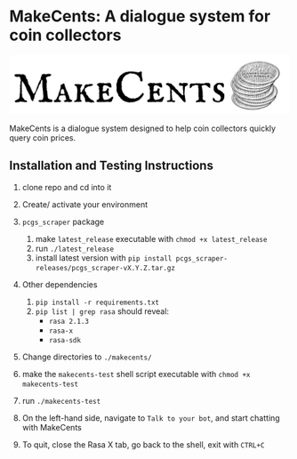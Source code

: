 # MakeCents: A dialogue system for coin collectors

![makecents_logo](MakeCents_logo.png)

<!-- Font for logo is IM Fell English SC from google price_utilities price_utilities.google.com/specimen/IM+Fell+English+SC -->
<!-- Coin graphic from https://etc.usf.edu/clipart/44400/44401/44401_penny.htm -->

MakeCents is a dialogue system designed to help coin collectors quickly query coin prices. 

## Installation and Testing Instructions

1. clone repo and cd into it

2. Create/ activate your environment

3. `pcgs_scraper` package
	1. make `latest_release` executable with `chmod +x latest_release`
	2. run `./latest_release`
	3. install latest version with `pip install pcgs_scraper-releases/pcgs_scraper-vX.Y.Z.tar.gz`

4. Other dependencies
	1. `pip install -r requirements.txt`
	2. `pip list | grep rasa` should reveal:
		* `rasa 2.1.3`
		* `rasa-x`
		* `rasa-sdk`

5. Change directories to `./makecents/`

6. make the `makecents-test` shell script executable with `chmod +x makecents-test`

7. run `./makecents-test`

8. On the left-hand side, navigate to `Talk to your bot`, and start chatting with MakeCents

9. To quit, close the Rasa X tab, go back to the shell, exit with `CTRL+C`
